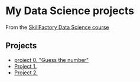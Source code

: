 # My Data Science projects
From the [SkillFactory Data Science course](https://lms.skillfactory.ru/courses/course-v1:SkillFactory+DST-3.0+28FEB2021/about)
## Projects
* [project 0. "Guess the number"](https://github.com/EstErste/DS-Erste/tree/main/.vscode)
* [Project 1.      ](   )
* [Project 2.      ](   )